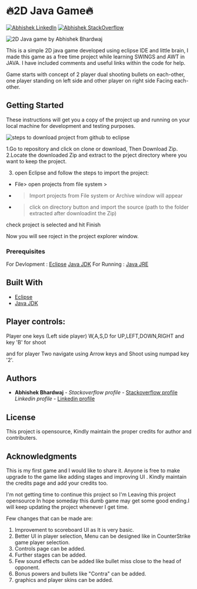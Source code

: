 # 🔥2D Java Game🔥

[![Abhishek LinkedIn](https://img.shields.io/badge/Abhishek-LinkedIn-blue.svg?style=for-the-badge)](https://www.linkedin.com/in/abhishek-bhardwaj-b16764166)
[![Abhishek StackOverflow](https://img.shields.io/badge/Abhishek-StackOverflow-orange.svg?style=for-the-badge)](https://stackoverflow.com/users/6870223/abhi?tab=profile)


![2D Java game by Abhishek Bhardwaj](https://media.giphy.com/media/vRGJwqwhJFesIxArU2/giphy.gif)

This is a simple 2D java game developed using eclipse IDE and little brain, I made this game as a free time project while learning SWINGS and AWT in JAVA. I have included comments and useful links within the code for help.

Game starts with concept of 2 player dual shooting bullets on each-other, one player standing on left side and other player on right side Facing each-other.

## Getting Started

These instructions will get you a copy of the project up and running on your local machine for development and testing purposes.

![steps to download project from github to eclipse](https://media.giphy.com/media/iMBWEIQA83kHwUu9KK/giphy.gif)

1.Go to repository and click on clone or download, Then Download Zip.
2.Locate the downloaded Zip and extract to the prject directory where you want to keep the project. 
	
3. open Eclipse and follow the steps to import the project:
* File> open projects from file system >
* >Import projects from File system or Archive window will appear
* > click on directory button and import  the source (path to the folder extracted after downloadint the Zip)

check project is selected and hit Finish
				
Now you will see roject in the project explorer window.

### Prerequisites

For Devlopment : [Eclipse](https://www.eclipse.org/downloads/)
 		 [Java JDK](https://www.oracle.com/technetwork/java/javase/downloads/index.html)
For Running    : [Java JRE](https://www.oracle.com/technetwork/java/javase/downloads/index.html)
 
 
## Built With

*  [Eclipse](https://www.eclipse.org/downloads/)
*  [Java JDK](https://www.oracle.com/technetwork/java/javase/downloads/index.html)
 
## Player controls:

Player one keys (Left side player) 
W,A,S,D for UP,LEFT,DOWN,RIGHT and key 'B' for shoot 

and for player Two 
navigate using Arrow keys and Shoot using numpad key '2'. 



## Authors

* **Abhishek Bhardwaj** - *Stackoverflow profile* - [Stackoverflow profile](https://stackoverflow.com/users/6870223/abhi?tab=profile)
			  *Linkedin profile* - [Linkedin profile](https://www.linkedin.com/in/abhishek-bhardwaj-b16764166)
 	


## License

This project is opensource, Kindly maintain the proper credits for author and contributers.

## Acknowledgments

This is my first game and I would like to share it. Anyone  is free to  make upgrade to the game like adding stages and improving UI . Kindly maintain the credits page and add your credits too.   

I'm not getting time to continue this project so I'm Leaving this project opensource In hope someday this dumb game may get some good ending.I will keep updating the project whenever I get time.



Few changes that can be made are:
1. Improvement to scoreboard UI as It is very basic.
2. Better UI in player selection, Menu can be designed like in CounterStrike game player selection.
3. Controls page can be added.
4. Further stages can be added. 
5. Few sound effects can be added like bullet miss close to the head of opponent. 
6. Bonus powers and bullets like "Contra" can be added.
7. graphics and player skins can be added. 





